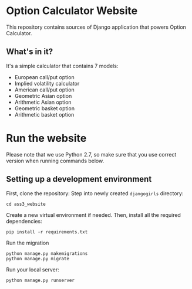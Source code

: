 # Option Calculator Website

This repository contains sources of Django application that powers Option Calculator.

## What's in it?

It's a simple calculator that contains 7 models:

- European call/put option
- Implied volatility calculator
- American call/put option
- Geometric Asian option
- Arithmetic Asian option
- Geometric basket option
- Arithmetic basket option

# Run the website

Please note that we use Python 2.7, so make sure that you use correct version when running commands below.

## Setting up a development environment

First, clone the repository:
Step into newly created `djangogirls` directory:

    cd ass3_website

Create a new virtual environment if needed. Then, install all the required dependencies:

    pip install -r requirements.txt

Run the migration

    python manage.py makemigrations
    python manage.py migrate

Run your local server:

    python manage.py runserver



